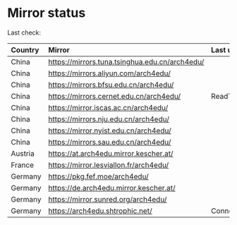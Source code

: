 <script src="./time.js"></script>
# Mirror status
Last check: <script type="text/javascript">localize(1760005616.3124204);</script>

|Country|Mirror|Last update|
|:------|:-----|:----------|
|China|https://mirrors.tuna.tsinghua.edu.cn/arch4edu/|<script type="text/javascript">localize(1759992416);</script>|
|China|https://mirrors.aliyun.com/arch4edu/|<script type="text/javascript">localize(1759905912);</script>|
|China|https://mirrors.bfsu.edu.cn/arch4edu/|<script type="text/javascript">localize(1759905912);</script>|
|China|https://mirrors.cernet.edu.cn/arch4edu/|ReadTimeout|
|China|https://mirror.iscas.ac.cn/arch4edu/|<script type="text/javascript">localize(1759992416);</script>|
|China|https://mirrors.nju.edu.cn/arch4edu/|<script type="text/javascript">localize(1759905912);</script>|
|China|https://mirror.nyist.edu.cn/arch4edu/|<script type="text/javascript">localize(1759905912);</script>|
|China|https://mirrors.sau.edu.cn/arch4edu/|<script type="text/javascript">localize(1756795646);</script>|
|Austria|https://at.arch4edu.mirror.kescher.at/|<script type="text/javascript">localize(1759992416);</script>|
|France|https://mirror.lesviallon.fr/arch4edu/|<script type="text/javascript">localize(1759905912);</script>|
|Germany|https://pkg.fef.moe/arch4edu/|<script type="text/javascript">localize(1759992416);</script>|
|Germany|https://de.arch4edu.mirror.kescher.at/|<script type="text/javascript">localize(1759992416);</script>|
|Germany|https://mirror.sunred.org/arch4edu/|<script type="text/javascript">localize(1759992416);</script>|
|Germany|https://arch4edu.shtrophic.net/|ConnectionError|

<script src="./tablefilter/tablefilter.js"></script>
<script src="./table.js"></script>